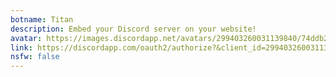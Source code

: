 ```yaml
---
botname: Titan
description: Embed your Discord server on your website!
avatar: https://images.discordapp.net/avatars/299403260031139840/74ddb2dc7aea181b59056a2231b03d04.png
link: https://discordapp.com/oauth2/authorize?&client_id=299403260031139840&scope=bot&permissions=641195117
nsfw: false
---
```

